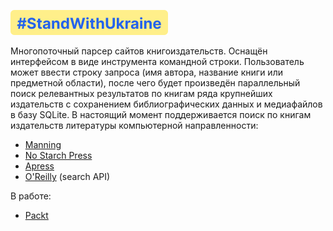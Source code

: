 [![Stand With Ukraine](https://raw.githubusercontent.com/vshymanskyy/StandWithUkraine/main/badges/StandWithUkraine.svg)](https://stand-with-ukraine.pp.ua)


Многопоточный парсер сайтов книгоиздательств.
Оснащён интерфейсом в виде инструмента командной строки. Пользователь может ввести строку запроса (имя автора, название книги или предметной области), после чего будет произведён параллельный поиск релевантных результатов по книгам ряда крупнейших издательств с сохранением библиографических данных и медиафайлов в базу SQLite.
В настоящий момент поддерживается поиск по книгам издательств литературы компьютерной направленности:


- [Manning](https://www.manning.com/)
- [No Starch Press](https://nostarch.com/)
- [Apress](https://www.apress.com/)
- [O'Reilly](https://www.oreilly.com/online-learning/integration-docs/search.html) (search API)

В работе:
- [Packt](https://www.packtpub.com/)
